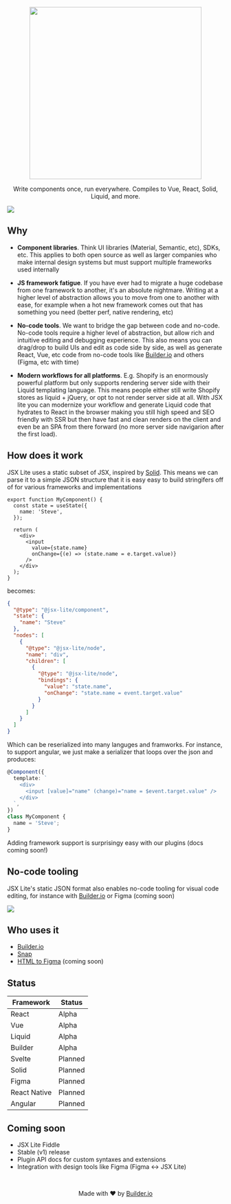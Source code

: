 <p align="center"><img width="400" src="https://cdn.builder.io/api/v1/image/assets%2FYJIGb4i01jvw0SRdL5Bt%2F873aa9bf5d8d4960abbee6d913862e1c"></p>

<p align="center">
  Write components once, run everywhere. Compiles to Vue, React, Solid, Liquid, and more.
</p>

<img src="https://imgur.com/H1WTtGe.gif" />

## Why

- **Component libraries**. Think UI libraries (Material, Semantic, etc), SDKs, etc. This applies to both open source as well as larger companies who make internal design systems but must support multiple frameworks used internally

- **JS framework fatigue**. If you have ever had to migrate a huge codebase from one framework to another, it's an absolute nightmare. Writing at a higher level of abstraction allows you to move from one to another with ease, for example when a hot new framework comes out that has something you need (better perf, native rendering, etc)

- **No-code tools**. We want to bridge the gap between code and no-code. No-code tools require a higher level of abstraction, but allow rich and intuitive editing and debugging experience. This also means you can drag/drop to build UIs and edit as code side by side, as well as generate React, Vue, etc code from no-code tools like [Builder.io](https://github.com/builderio/builder) and others (Figma, etc with time)

- **Modern workflows for all platforms**. E.g. Shopify is an enormously powerful platform but only supports rendering server side with their Liquid templating language. This means people either still write Shopify stores as liquid + jQuery, or opt to not render server side at all. With JSX lite you can modernize your workflow and generate Liquid code that hydrates to React in the browser making you still high speed and SEO friendly with SSR but then have fast and clean renders on the client and even be an SPA from there forward (no more server side navigarion after the first load).

## How does it work

JSX Lite uses a static subset of JSX, inspired by [Solid](https://github.com/ryansolid/solid/blob/master/documentation/rendering.md). This means we can parse it to a simple JSON structure that it is easy easy to build stringifers off of for various frameworks and implementations

```tsx
export function MyComponent() {
  const state = useState({
    name: 'Steve',
  });

  return (
    <div>
      <input
        value={state.name}
        onChange={(e) => (state.name = e.target.value)}
      />
    </div>
  );
}
```

becomes:

```json
{
  "@type": "@jsx-lite/component",
  "state": {
    "name": "Steve"
  },
  "nodes": [
    {
      "@type": "@jsx-lite/node",
      "name": "div",
      "children": [
        {
          "@type": "@jsx-lite/node",
          "bindings": {
            "value": "state.name",
            "onChange": "state.name = event.target.value"
          }
        }
      ]
    }
  ]
}
```

Which can be reserialized into many languges and framworks. For instance, to support angular, we just make a serializer that loops over the json and produces:

```ts
@Component({
  template: `
    <div>
      <input [value]="name" (change)="name = $event.target.value" />
    </div>
  `,
})
class MyComponent {
  name = 'Steve';
}
```

Adding framework support is surprisingy easy with our plugins (docs coming soon!)

## No-code tooling

JSX Lite's static JSON format also enables no-code tooling for visual code editing, for instance with [Builder.io](https://github.com/builderio/builder) or Figma (coming soon)

<img src="https://imgur.com/3TjfY2H.gif" >

## Who uses it

- [Builder.io](https://github.com/builderio/builder)
- [Snap](https://github.com/builderio/snap)
- [HTML to Figma](https://github.com/builderio/html-to-figma) (coming soon)

## Status

| Framework    | Status  |
| ------------ | ------- |
| React        | Alpha   |
| Vue          | Alpha   |
| Liquid       | Alpha   |
| Builder      | Alpha   |
| Svelte       | Planned |
| Solid        | Planned |
| Figma        | Planned |
| React Native | Planned |
| Angular      | Planned |

## Coming soon

- JSX Lite Fiddle
- Stable (v1) release
- Plugin API docs for custom syntaxes and extensions
- Integration with design tools like Figma (Figma <-> JSX Lite)

<br />
<p align="center">
  Made with ❤️ by <a target="_blank" href="https://www.builder.io/">Builder.io</a>
</p>
